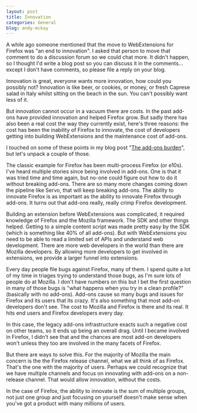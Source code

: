 ```yaml
---
layout: post
title: Innovation
categories: General
blog: andy-mckay
---
```


A while ago someone mentioned that the move to WebExtensions for Firefox was "an end to innovation". I asked that person to move that comment to do a discussion forum so we could chat more. It didn't happen, so I thought I'd write a blog post so you can discuss it in the comments... except I don't have comments, so please file a reply on your blog.

Innovation is great, everyone wants more innovation, how could you possibly not? Innovation is like beer, or cookies, or money, or fresh Caprese salad in Italy whilst sitting on the beach in the sun. You can't possibly want less of it.

But innovation cannot occur in a vacuum there are costs. In the past add-ons have provided innovation and helped Firefox grow. But sadly there has also been a real cost the way they currently exist, here's three reasons: the cost has been the inability of Firefox to innovate, the cost of developers getting into building WebExtensions and the maintenance cost of add-ons.

I touched on some of these points in my blog post "[The add-ons burden](https://mckay.pub.ca/2016-04-17-addons-old/)", but let's unpack a couple of those.

The classic example for Firefox has been multi-process Firefox (or e10s). I've heard multiple stories since being involved in add-ons. One is that it was tried time and time again, but no-one could figure out how to do it without breaking add-ons. There are so many more changes coming down the pipeline like Servo, that will keep breaking add-ons. The ability to innovate Firefox is as important as the ability to innovate Firefox through add-ons. It turns out that add-ons really, really crimp Firefox development.

Building an extension before WebExtensions was complicated, it required knowledge of Firefox and the Mozilla framework. The SDK and other things helped. Getting to a simple content script was made pretty easy by the SDK (which is something like 40% of all add-ons). But with WebExtensions you need to be able to read a limited set of APIs and understand web development. There are more web developers in the world than there are Mozilla developers. By allowing more developers to get involved in extensions, we provide a larger funnel into extensions.

Every day people file bugs against Firefox, many of them. I spend quite a lot of my time in triages trying to understand those bugs, as I'm sure lots of people do at Mozilla. I don't have numbers on this but I bet the first question in many of those bugs is "what happens when you try in a clean profile?" (basically with no add-ons). Add-ons cause so many bugs and issues for Firefox and its users that its crazy. It's also something that most add-on developers don't see. The cost to Mozilla and Firefox is there and its real. It hits end users and Firefox developers every day.

In this case, the legacy add-ons infrastructure exacts such a negative cost on other teams, so it ends up being an overall drag. Until I became involved in Firefox, I didn't see that and the chances are most add-on developers won't unless they too are involved in the many facets of Firefox.

But there are ways to solve this. For the majority of Mozilla the main concern is the the Firefox release channel, what we all think of as Firefox. That's the one with the majority of users. Perhaps we could recognize that we have multiple channels and focus on innovating with add-ons on a non-release channel. That would allow innovation, without the costs.

In the case of Firefox, the ability to innovate is the sum of multiple groups, not just one group and just focusing on yourself doesn't make sense when you've got a product with many millions of users.
